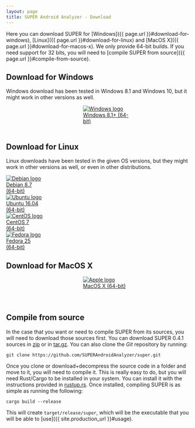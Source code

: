 ```yaml
---
layout: page
title: SUPER Android Analyzer - Download
---
```

Here you can download SUPER for [Windows]({{ page.url }}#download-for-windows),
[Linux]({{ page.url }}#download-for-linux) and [MacOS X]({{ page.url }}#download-for-macos-x). We
only provide 64-bit builds. If you need support for 32 bits, you will need to
[compile SUPER from source]({{ page.url }}#compile-from-source).

## Download for Windows

Windows download has been tested in Windows 8.1 and Windows 10, but it might work in other versions
as well.

<div class="download" style="margin-left:15em;width:10em;height:5em"><a href="https://github.com/SUPERAndroidAnalyzer/super/releases/download/0.4.0/super-analyzer-0.4.0-windows-x86_64.exe" title="Download SUPER for Windows"><img src="{{ site.url }}/assets/os_logos/windows.svg" alt="Windows logo"><br>Windows 8.1+ (64-bit)</a></div>

<div style="clear:both;"></div>

## Download for Linux

Linux downloads have been tested in the given OS versions, but they might work in other versions as
well, or even in other distributions.

<div class="download" style="margin-left:0"><a href="https://github.com/SUPERAndroidAnalyzer/super/releases/download/0.4.1/super-analyzer_0.4.1_debian_amd64.deb" title="Download SUPER for Debian"><img src="{{ site.url }}/assets/os_logos/debian.svg" alt="Debian logo"><br>Debian 8.7<br>(64-bit)</a></div>

<div class="download"><a href="https://github.com/SUPERAndroidAnalyzer/super/releases/download/0.4.1/super-analyzer_0.4.1_ubuntu_amd64.deb" title="Download SUPER for Ubuntu"><img src="{{ site.url }}/assets/os_logos/ubuntu.svg" alt="Ubuntu logo"><br>Ubuntu 16.04<br>(64-bit)</a></div>

<div class="download"><a href="https://github.com/SUPERAndroidAnalyzer/super/releases/download/0.4.1/super-analyzer-0.4.1-1.el7.centos.x86_64.rpm" title="Download SUPER for CentOS"><img src="{{ site.url }}/assets/os_logos/centos.svg" alt="CentOS logo"><br>CentOS 7<br>(64-bit)</a></div>

<div class="download"><a href="https://github.com/SUPERAndroidAnalyzer/super/releases/download/0.4.1/super-analyzer-0.4.1-1.fc25.x86_64.rpm" title="Download SUPER for Fedora"><img src="{{ site.url }}/assets/os_logos/fedora.svg" alt="Fedora logo"><br>Fedora 25<br>(64-bit)</a></div>

<div style="clear:both;"></div>

## Download for MacOS X

<div class="download" style="margin-left:15em;width:10em;height:5em"><a href="https://github.com/SUPERAndroidAnalyzer/super/releases/download/0.4.0/super-analyzer_0.4.0_macosx_x86_64.pkg" title="Download SUPER for MacOS X"><img src="{{ site.url }}/assets/os_logos/macos.svg" alt="Apple logo"><br>MacOS X (64-bit)</a></div>

<div style="clear:both;"></div>

## Compile from source

In the case that you want or need to compile SUPER from its sources, you will need to download
those sources first. You can download SUPER 0.4.1 sources in
[zip](https://github.com/SUPERAndroidAnalyzer/super/archive/0.4.1.zip) or in
[tar.gz](https://github.com/SUPERAndroidAnalyzer/super/archive/0.4.1.tar.gz). You can also clone
the *Git* repository by running:

```
git clone https://github.com/SUPERAndroidAnalyzer/super.git
```

Once you clone or download+decompress the source code in a folder and move to it, you will need to
compile it. This is really easy to do, but you will need Rust/Cargo to be installed in your system.
You can install it with the instructions provided in [rustup.rs](https://rustup.rs/). Once
installed, compiling SUPER is as simple as running the following:

```
cargo build --release
```

This will create `target/release/super`, which will be the executable that you will be able to
[use]({{ site.production_url }}#usage).
